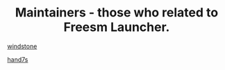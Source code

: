 <div align="center">
  <h1>Maintainers - those who related to Freesm Launcher.</h1>
</div>

[windstone](https://github.com/notwindstone)

<!-- say little about youself here -->

[hand7s](https://github.com/s0me1newithhand7s)

<!-- say little about youself here -->
